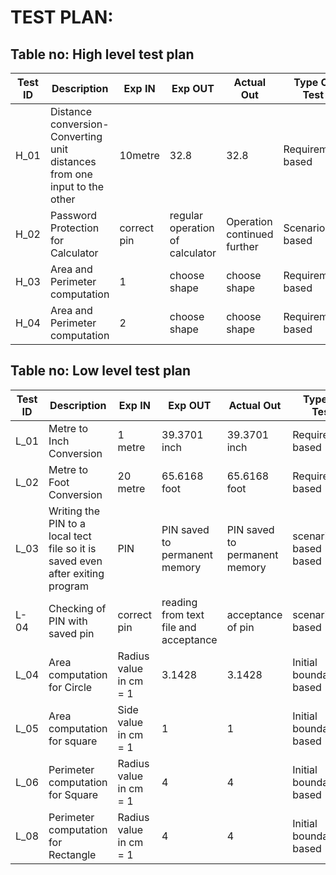 # TEST PLAN:

## Table no: High level test plan

| **Test ID** | **Description**                                              | **Exp IN** | **Exp OUT** | **Actual Out** |**Type Of Test**  |    
|-------------|--------------------------------------------------------------|------------|-------------|----------------|------------------|
|  H_01       |Distance conversion- Converting unit distances from one input to the other|  10metre | 32.8 | 32.8 |Requirement based |
|  H_02       |Password Protection for Calculator| correct pin|regular operation of calculator|Operation continued further|Scenario based    |
|  H_03       |Area and Perimeter computation | 1 |choose shape| choose shape |Requirement based   |
|  H_04       |Area and Perimeter computation | 2 | choose shape|choose shape|Requirement based  |


## Table no: Low level test plan

| **Test ID** | **Description**                                              | **Exp IN** | **Exp OUT** | **Actual Out** |**Type Of Test**  |    
|-------------|--------------------------------------------------------------|------------|-------------|----------------|------------------|
|  L_01       |Metre to Inch Conversion | 1 metre | 39.3701 inch | 39.3701 inch | Requirement based |
|  L_02       |Metre to Foot Conversion | 20 metre | 65.6168 foot | 65.6168 foot |Requirement based |
|  L_03       |Writing the PIN to a local tect file so it is saved even after exiting program|  PIN|PIN saved to permanent memory|PIN saved to permanent memory|scenario based based    |
|  L-04       |Checking of PIN with saved pin | correct pin | reading from text file and acceptance | acceptance of pin|scenario based |
|  L_04       |Area computation for Circle|Radius value in cm = 1|3.1428|3.1428|Initial boundary based|
|  L_05       |Area computation for square|Side value in cm = 1|1|1|Initial boundary based    |
|  L_06       |Perimeter computation for Square|Radius value in cm = 1|4|4|Initial boundary based    |
|  L_08       |Perimeter computation for Rectangle|Radius value in cm = 1|4|4|Initial boundary based    |
